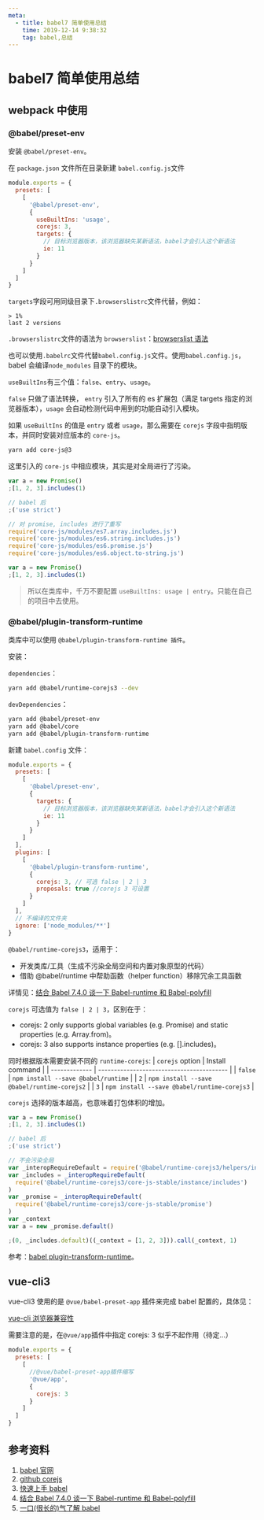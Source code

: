 ```yaml
---
meta:
  - title: babel7 简单使用总结
    time: 2019-12-14 9:38:32
    tag: babel,总结
---
```


# babel7 简单使用总结

## webpack 中使用

### @babel/preset-env

安装 `@babel/preset-env`。

在 `package.json` 文件所在目录新建 `babel.config.js`文件

```javascript
module.exports = {
  presets: [
    [
      '@babel/preset-env',
      {
        useBuiltIns: 'usage',
        corejs: 3,
        targets: {
          // 目标浏览器版本，该浏览器缺失某新语法，babel才会引入这个新语法
          ie: 11
        }
      }
    ]
  ]
}
```

<!-- more -->

`targets`字段可用同级目录下`.browserslistrc`文件代替，例如：

```
> 1%
last 2 versions

```

`.browserslistrc`文件的语法为 `browserslist`：[browserslist 语法](https://github.com/browserslist/browserslist)

也可以使用`.babelrc`文件代替`babel.config.js`文件。使用`babel.config.js`，babel 会编译`node_modules` 目录下的模块。

`useBuiltIns`有三个值：`false`、`entry`、`usage`。

`false` 只做了语法转换， `entry` 引入了所有的 es 扩展包（满足 targets 指定的浏览器版本），`usage` 会自动检测代码中用到的功能自动引入模块。

如果 `useBuiltIns` 的值是 `entry` 或者 `usage`，那么需要在 `corejs` 字段中指明版本，并同时安装对应版本的 `core-js`。

```bash
yarn add core-js@3
```

这里引入的 `core-js` 中相应模块，其实是对全局进行了污染。

```js
var a = new Promise()
;[1, 2, 3].includes(1)

// babel 后
;('use strict')

// 对 promise, includes 进行了重写
require('core-js/modules/es7.array.includes.js')
require('core-js/modules/es6.string.includes.js')
require('core-js/modules/es6.promise.js')
require('core-js/modules/es6.object.to-string.js')

var a = new Promise()
;[1, 2, 3].includes(1)
```

> 所以在类库中，千万不要配置 `useBuiltIns: usage | entry`。只能在自己的项目中去使用。

### @babel/plugin-transform-runtime

类库中可以使用 `@babel/plugin-transform-runtime 插件`。

安装：

`dependencies`：

```bash
yarn add @babel/runtime-corejs3 --dev
```

`devDependencies`：

```bash
yarn add @babel/preset-env
yarn add @babel/core
yarn add @babel/plugin-transform-runtime
```

新建 `babel.config` 文件：

```js
module.exports = {
  presets: [
    [
      '@babel/preset-env',
      {
        targets: {
          // 目标浏览器版本，该浏览器缺失某新语法，babel才会引入这个新语法
          ie: 11
        }
      }
    ]
  ],
  plugins: [
    [
      '@babel/plugin-transform-runtime',
      {
        corejs: 3, // 可选 false | 2 | 3
        proposals: true //corejs 3 可设置
      }
    ]
  ],
  // 不编译的文件夹
  ignore: ['node_modules/**']
}
```

`@babel/runtime-corejs3`，适用于：

- 开发类库/工具（生成不污染全局空间和内置对象原型的代码）
- 借助 @babel/runtime 中帮助函数（helper function）移除冗余工具函数

详情见：[结合 Babel 7.4.0 谈一下 Babel-runtime 和 Babel-polyfill](https://juejin.im/post/5d0373a95188251e1b5ebb6c)

`corejs` 可选值为 `false | 2 | 3`，区别在于：

- corejs: 2 only supports global variables (e.g. Promise) and static properties (e.g. Array.from)。
- corejs: 3 also supports instance properties (e.g. [].includes)。

同时根据版本需要安装不同的 `runtime-corejs`:
| `corejs` option | Install command |
| ------------- | ----------------------------------------- |
| `false` | `npm install --save @babel/runtime` |
| `2` | `npm install --save @babel/runtime-corejs2` |
| `3` | `npm install --save @babel/runtime-corejs3` |

`corejs` 选择的版本越高，也意味着打包体积的增加。

```js
var a = new Promise()
;[1, 2, 3].includes(1)

// babel 后
;('use strict')

// 不会污染全局
var _interopRequireDefault = require('@babel/runtime-corejs3/helpers/interopRequireDefault')
var _includes = _interopRequireDefault(
  require('@babel/runtime-corejs3/core-js-stable/instance/includes')
)
var _promise = _interopRequireDefault(
  require('@babel/runtime-corejs3/core-js-stable/promise')
)
var _context
var a = new _promise.default()

;(0, _includes.default)((_context = [1, 2, 3])).call(_context, 1)
```

参考：[babel plugin-transform-runtime](https://www.babeljs.cn/docs/babel-plugin-transform-runtime)。

## vue-cli3

vue-cli3 使用的是 `@vue/babel-preset-app` 插件来完成 babel 配置的，具体见：

[vue-cli 浏览器兼容性](https://cli.vuejs.org/zh/guide/browser-compatibility.html#browserslist)

需要注意的是，在`@vue/app`插件中指定 corejs: 3 似乎不起作用（待定...）

```javascript
module.exports = {
  presets: [
    [
      //@vue/babel-preset-app插件缩写
      '@vue/app',
      {
        corejs: 3
      }
    ]
  ]
}
```

## 参考资料

1. [babel 官网](https://www.babeljs.cn/docs/configuration)
2. [github corejs](https://github.com/zloirock/core-js#babelpreset-env)
3. [快速上手 babel](https://blog.csdn.net/weixin_33737774/article/details/91365422)
4. [结合 Babel 7.4.0 谈一下 Babel-runtime 和 Babel-polyfill](https://juejin.im/post/5d0373a95188251e1b5ebb6c#heading-2)
5. [一口(很长的)气了解 babel](https://juejin.im/post/5c19c5e0e51d4502a232c1c6#heading-11)
